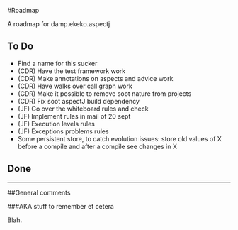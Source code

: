 #Roadmap

A roadmap for damp.ekeko.aspectj 

## To Do

* Find a name for this sucker
* (CDR) Have the test framework work
* (CDR) Make annotations on aspects and advice work
* (CDR) Have walks over call graph work
* (CDR) Make it possible to remove soot nature from projects
* (CDR) Fix soot aspectJ build dependency
* (JF) Go over the whiteboard rules and check
* (JF) Implement rules in mail of 20 sept
* (JF) Execution levels rules
* (JF) Exceptions problems rules
* Some persistent store, to  catch evolution issues: store old values of X before a compile and after a compile see changes in X

## Done

***

##General comments

###AKA stuff to remember et cetera

Blah.

